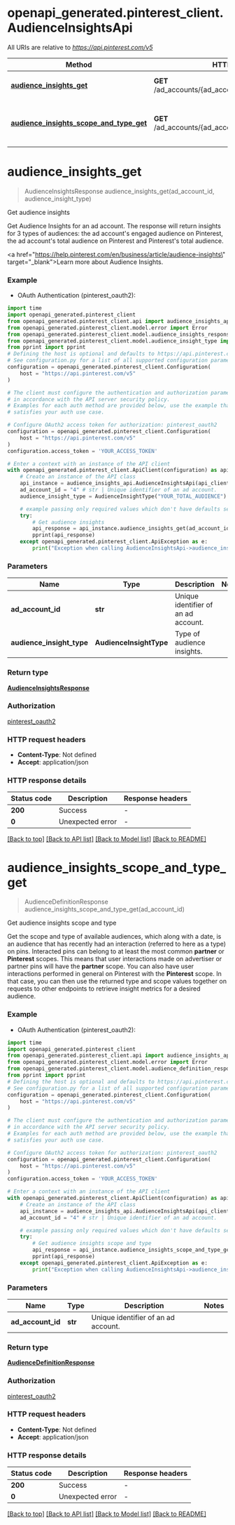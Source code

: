 # openapi_generated.pinterest_client.AudienceInsightsApi

All URIs are relative to *https://api.pinterest.com/v5*

Method | HTTP request | Description
------------- | ------------- | -------------
[**audience_insights_get**](AudienceInsightsApi.md#audience_insights_get) | **GET** /ad_accounts/{ad_account_id}/audience_insights | Get audience insights
[**audience_insights_scope_and_type_get**](AudienceInsightsApi.md#audience_insights_scope_and_type_get) | **GET** /ad_accounts/{ad_account_id}/insights/audiences | Get audience insights scope and type


# **audience_insights_get**
> AudienceInsightsResponse audience_insights_get(ad_account_id, audience_insight_type)

Get audience insights

Get Audience Insights for an ad account. The response will return insights for 3 types of audiences: the ad account's engaged audience on Pinterest, the ad account's total audience on Pinterest and Pinterest's total audience.<p/> <a href=\"https://help.pinterest.com/en/business/article/audience-insights\" target=\"_blank\">Learn more about Audience Insights</a>.

### Example

* OAuth Authentication (pinterest_oauth2):

```python
import time
import openapi_generated.pinterest_client
from openapi_generated.pinterest_client.api import audience_insights_api
from openapi_generated.pinterest_client.model.error import Error
from openapi_generated.pinterest_client.model.audience_insights_response import AudienceInsightsResponse
from openapi_generated.pinterest_client.model.audience_insight_type import AudienceInsightType
from pprint import pprint
# Defining the host is optional and defaults to https://api.pinterest.com/v5
# See configuration.py for a list of all supported configuration parameters.
configuration = openapi_generated.pinterest_client.Configuration(
    host = "https://api.pinterest.com/v5"
)

# The client must configure the authentication and authorization parameters
# in accordance with the API server security policy.
# Examples for each auth method are provided below, use the example that
# satisfies your auth use case.

# Configure OAuth2 access token for authorization: pinterest_oauth2
configuration = openapi_generated.pinterest_client.Configuration(
    host = "https://api.pinterest.com/v5"
)
configuration.access_token = 'YOUR_ACCESS_TOKEN'

# Enter a context with an instance of the API client
with openapi_generated.pinterest_client.ApiClient(configuration) as api_client:
    # Create an instance of the API class
    api_instance = audience_insights_api.AudienceInsightsApi(api_client)
    ad_account_id = "4" # str | Unique identifier of an ad account.
    audience_insight_type = AudienceInsightType("YOUR_TOTAL_AUDIENCE") # AudienceInsightType | Type of audience insights.

    # example passing only required values which don't have defaults set
    try:
        # Get audience insights
        api_response = api_instance.audience_insights_get(ad_account_id, audience_insight_type)
        pprint(api_response)
    except openapi_generated.pinterest_client.ApiException as e:
        print("Exception when calling AudienceInsightsApi->audience_insights_get: %s\n" % e)
```


### Parameters

Name | Type | Description  | Notes
------------- | ------------- | ------------- | -------------
 **ad_account_id** | **str**| Unique identifier of an ad account. |
 **audience_insight_type** | **AudienceInsightType**| Type of audience insights. |

### Return type

[**AudienceInsightsResponse**](AudienceInsightsResponse.md)

### Authorization

[pinterest_oauth2](../README.md#pinterest_oauth2)

### HTTP request headers

 - **Content-Type**: Not defined
 - **Accept**: application/json


### HTTP response details

| Status code | Description | Response headers |
|-------------|-------------|------------------|
**200** | Success |  -  |
**0** | Unexpected error |  -  |

[[Back to top]](#) [[Back to API list]](../README.md#documentation-for-api-endpoints) [[Back to Model list]](../README.md#documentation-for-models) [[Back to README]](../README.md)

# **audience_insights_scope_and_type_get**
> AudienceDefinitionResponse audience_insights_scope_and_type_get(ad_account_id)

Get audience insights scope and type

Get the scope and type of available audiences, which along with a date, is an audience that has recently had an interaction (referred to here as a type) on pins. Interacted pins can belong to at least the most common **partner** or **Pinterest** scopes. This means that user interactions made on advertiser or partner pins will have the **partner** scope. You can also have user interactions performed in general on Pinterest with the **Pinterest** scope. In that case, you can then use the returned type and scope values together on requests to other endpoints to retrieve insight metrics for a desired audience.

### Example

* OAuth Authentication (pinterest_oauth2):

```python
import time
import openapi_generated.pinterest_client
from openapi_generated.pinterest_client.api import audience_insights_api
from openapi_generated.pinterest_client.model.error import Error
from openapi_generated.pinterest_client.model.audience_definition_response import AudienceDefinitionResponse
from pprint import pprint
# Defining the host is optional and defaults to https://api.pinterest.com/v5
# See configuration.py for a list of all supported configuration parameters.
configuration = openapi_generated.pinterest_client.Configuration(
    host = "https://api.pinterest.com/v5"
)

# The client must configure the authentication and authorization parameters
# in accordance with the API server security policy.
# Examples for each auth method are provided below, use the example that
# satisfies your auth use case.

# Configure OAuth2 access token for authorization: pinterest_oauth2
configuration = openapi_generated.pinterest_client.Configuration(
    host = "https://api.pinterest.com/v5"
)
configuration.access_token = 'YOUR_ACCESS_TOKEN'

# Enter a context with an instance of the API client
with openapi_generated.pinterest_client.ApiClient(configuration) as api_client:
    # Create an instance of the API class
    api_instance = audience_insights_api.AudienceInsightsApi(api_client)
    ad_account_id = "4" # str | Unique identifier of an ad account.

    # example passing only required values which don't have defaults set
    try:
        # Get audience insights scope and type
        api_response = api_instance.audience_insights_scope_and_type_get(ad_account_id)
        pprint(api_response)
    except openapi_generated.pinterest_client.ApiException as e:
        print("Exception when calling AudienceInsightsApi->audience_insights_scope_and_type_get: %s\n" % e)
```


### Parameters

Name | Type | Description  | Notes
------------- | ------------- | ------------- | -------------
 **ad_account_id** | **str**| Unique identifier of an ad account. |

### Return type

[**AudienceDefinitionResponse**](AudienceDefinitionResponse.md)

### Authorization

[pinterest_oauth2](../README.md#pinterest_oauth2)

### HTTP request headers

 - **Content-Type**: Not defined
 - **Accept**: application/json


### HTTP response details

| Status code | Description | Response headers |
|-------------|-------------|------------------|
**200** | Success |  -  |
**0** | Unexpected error |  -  |

[[Back to top]](#) [[Back to API list]](../README.md#documentation-for-api-endpoints) [[Back to Model list]](../README.md#documentation-for-models) [[Back to README]](../README.md)

